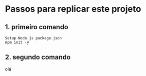 # Passos para replicar este projeto
## 1. primeiro comando
    Setup Node.js package.json
    npm init -y
## 2. segundo comando
olá